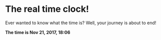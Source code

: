 # The real time clock!

Ever wanted to know what the time is? Well, your journey is about to end!

**The time is Nov 21, 2017, 18:06**